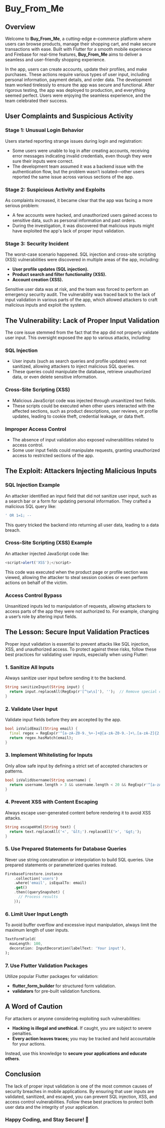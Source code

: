 # Buy_From_Me

## Overview
Welcome to **Buy_From_Me**, a cutting-edge e-commerce platform where users can browse products, manage their shopping cart, and make secure transactions with ease. Built with Flutter for a smooth mobile experience and Firebase for real-time features, **Buy_From_Me** aims to deliver a seamless and user-friendly shopping experience.

In the app, users can create accounts, update their profiles, and make purchases. These actions require various types of user input, including personal information, payment details, and order data. The development team worked tirelessly to ensure the app was secure and functional. After rigorous testing, the app was deployed to production, and everything seemed perfect. Users were enjoying the seamless experience, and the team celebrated their success.

## User Complaints and Suspicious Activity

### Stage 1: Unusual Login Behavior
Users started reporting strange issues during login and registration:
- Some users were unable to log in after creating accounts, receiving error messages indicating invalid credentials, even though they were sure their inputs were correct.
- The development team assumed it was a backend issue with the authentication flow, but the problem wasn’t isolated—other users reported the same issue across various sections of the app.

### Stage 2: Suspicious Activity and Exploits
As complaints increased, it became clear that the app was facing a more serious problem:
- A few accounts were hacked, and unauthorized users gained access to sensitive data, such as personal information and past orders.
- During the investigation, it was discovered that malicious inputs might have exploited the app's lack of proper input validation.

### Stage 3: Security Incident
The worst-case scenario happened. SQL injection and cross-site scripting (XSS) vulnerabilities were discovered in multiple areas of the app, including:
- **User profile updates (SQL injection).**
- **Product search and filter functionality (XSS).**
- **Account creation (XSS).**

Sensitive user data was at risk, and the team was forced to perform an emergency security audit. The vulnerability was traced back to the lack of input validation in various parts of the app, which allowed attackers to craft malicious inputs and exploit the system.

## The Vulnerability: Lack of Proper Input Validation
The core issue stemmed from the fact that the app did not properly validate user input. This oversight exposed the app to various attacks, including:

### SQL Injection
- User inputs (such as search queries and profile updates) were not sanitized, allowing attackers to inject malicious SQL queries.
- These queries could manipulate the database, retrieve unauthorized data, or even delete sensitive information.

### Cross-Site Scripting (XSS)
- Malicious JavaScript code was injected through unsanitized text fields.
- These scripts could be executed when other users interacted with the affected sections, such as product descriptions, user reviews, or profile updates, leading to cookie theft, credential leakage, or data theft.

### Improper Access Control
- The absence of input validation also exposed vulnerabilities related to access control.
- Some user input fields could manipulate requests, granting unauthorized access to restricted sections of the app.

## The Exploit: Attackers Injecting Malicious Inputs

### SQL Injection Example
An attacker identified an input field that did not sanitize user input, such as a search bar or a form for updating personal information. They crafted a malicious SQL query like:
```sql
' OR 1=1; --
```
This query tricked the backend into returning all user data, leading to a data breach.

### Cross-Site Scripting (XSS) Example
An attacker injected JavaScript code like:
```javascript
<script>alert('XSS');</script>
```
This code was executed when the product page or profile section was viewed, allowing the attacker to steal session cookies or even perform actions on behalf of the victim.

### Access Control Bypass
Unsanitized inputs led to manipulation of requests, allowing attackers to access parts of the app they were not authorized to. For example, changing a user’s role by altering input fields.

## The Lesson: Secure Input Validation Practices
Proper input validation is essential to prevent attacks like SQL injection, XSS, and unauthorized access. To protect against these risks, follow these best practices for validating user inputs, especially when using Flutter:

### 1. Sanitize All Inputs
Always sanitize user input before sending it to the backend.
```dart
String sanitizeInput(String input) {
  return input.replaceAll(RegExp(r'[^\w\s]'), '');  // Remove special characters
}
```

### 2. Validate User Input
Validate input fields before they are accepted by the app.
```dart
bool isValidEmail(String email) {
  final regex = RegExp(r'^[a-zA-Z0-9._%+-]+@[a-zA-Z0-9.-]+\.[a-zA-Z]{2,}$');
  return regex.hasMatch(email);
}
```

### 3. Implement Whitelisting for Inputs
Only allow safe input by defining a strict set of accepted characters or patterns.
```dart
bool isValidUsername(String username) {
  return username.length > 3 && username.length < 20 && RegExp(r'^[a-zA-Z0-9_]+$').hasMatch(username);
}
```

### 4. Prevent XSS with Content Escaping
Always escape user-generated content before rendering it to avoid XSS attacks.
```dart
String escapeHtml(String text) {
  return text.replaceAll('<', '&lt;').replaceAll('>', '&gt;');
}
```

### 5. Use Prepared Statements for Database Queries
Never use string concatenation or interpolation to build SQL queries. Use prepared statements or parameterized queries instead.
```dart
FirebaseFirestore.instance
    .collection('users')
    .where('email', isEqualTo: email)
    .get()
    .then((querySnapshot) {
      // Process results
    });
```

### 6. Limit User Input Length
To avoid buffer overflow and excessive input manipulation, always limit the maximum length of user inputs.
```dart
TextFormField(
  maxLength: 100,
  decoration: InputDecoration(labelText: 'Your input'),
);
```

### 7. Use Flutter Validation Packages
Utilize popular Flutter packages for validation:
- **flutter_form_builder** for structured form validation.
- **validators** for pre-built validation functions.

## A Word of Caution
For attackers or anyone considering exploiting such vulnerabilities:
- **Hacking is illegal and unethical.** If caught, you are subject to severe penalties.
- **Every action leaves traces;** you may be tracked and held accountable for your actions.

Instead, use this knowledge to **secure your applications and educate others**.

## Conclusion
The lack of proper input validation is one of the most common causes of security breaches in mobile applications. By ensuring that user inputs are validated, sanitized, and escaped, you can prevent SQL injection, XSS, and access control vulnerabilities. Follow these best practices to protect both user data and the integrity of your application.

### Happy Coding, and Stay Secure! 🚀
